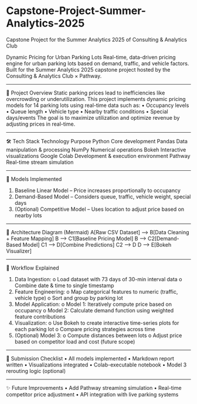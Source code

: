 # Capstone-Project-Summer-Analytics-2025
Capstone Project for the Summer Analytics 2025 of Consulting &amp; Analytics Club

 Dynamic Pricing for Urban Parking Lots
Real-time, data-driven pricing engine for urban parking lots based on demand, traffic, and vehicle factors. Built for the Summer Analytics 2025 capstone project hosted by the Consulting & Analytics Club × Pathway.
________________________________________
📌 Project Overview
Static parking prices lead to inefficiencies like overcrowding or underutilization. This project implements dynamic pricing models for 14 parking lots using real-time data such as:
•	Occupancy levels
•	Queue length
•	Vehicle type
•	Nearby traffic conditions
•	Special days/events
The goal is to maximize utilization and optimize revenue by adjusting prices in real-time.
________________________________________
🛠 Tech Stack
Technology	Purpose
Python	Core development
Pandas	Data manipulation & processing
NumPy	Numerical operations
Bokeh	Interactive visualizations
Google Colab	Development & execution environment
Pathway	Real-time stream simulation 
________________________________________
🧠 Models Implemented
1.	Baseline Linear Model – Price increases proportionally to occupancy
2.	Demand-Based Model – Considers queue, traffic, vehicle weight, special days
3.	(Optional) Competitive Model – Uses location to adjust price based on nearby lots
________________________________________
🧱 Architecture Diagram (Mermaid)
    A[Raw CSV Dataset] --> B[Data Cleaning + Feature Mapping]
    B --> C1[Baseline Pricing Model]
    B --> C2[Demand-Based Model]
    C1 --> D[Combine Predictions]
    C2 --> D
    D --> E[Bokeh Visualizer]
________________________________________
🔄 Workflow Explained
1.	Data Ingestion:
o	Load dataset with 73 days of 30-min interval data
o	Combine date & time to single timestamp
2.	Feature Engineering:
o	Map categorical features to numeric (traffic, vehicle type)
o	Sort and group by parking lot
3.	Model Application:
o	Model 1: Iteratively compute price based on occupancy
o	Model 2: Calculate demand function using weighted feature contributions
4.	Visualization:
o	Use Bokeh to create interactive time-series plots for each parking lot
o	Compare pricing strategies across time
5.	(Optional) Model 3:
o	Compute distances between lots
o	Adjust price based on competitor load and cost (future scope) 
________________________________________
📌 Submission Checklist
•	All models implemented
•	Markdown report written
•	Visualizations integrated
•	Colab-executable notebook
•	Model 3 rerouting logic (optional)
________________________________________
✨ Future Improvements
•	Add Pathway streaming simulation
•	Real-time competitor price adjustment
•	API integration with live parking systems


